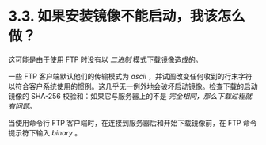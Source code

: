 # 3.3. 如果安装镜像不能启动，我该怎么做？

这可能是由于使用 FTP 时没有以 *二进制* 模式下载镜像造成的。

一些 FTP 客户端默认他们的传输模式为 *ascii* ，并试图改变任何收到的行末字符以符合客户系统使用的惯例。这几乎无一例外地会破坏启动镜像。检查下载的启动镜像的 SHA-256 校验和：如果它与服务器上的不是 *完全相同，那么下载过程就有问题。*

当使用命令行 FTP 客户端时，在连接到服务器后和开始下载镜像前，在 FTP 命令提示符下输入 *binary* 。
